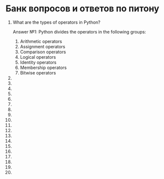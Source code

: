 # Банк вопросов и ответов по питону

1. What are the types of operators in Python?

   Answer №1: Python divides the operators in the following groups:
    1. Arithmetic operators
    2. Assignment operators
    3. Comparison operators
    4. Logical operators
    5. Identity operators
    6. Membership operators
    7. Bitwise operators

8. 

9. 

10.  

11.  

12.  

13.  

14.  

15.  

16. 

17. 

18. 

19. 

20. 

21. 

22. 

23. 

24. 

25. 

26. 


